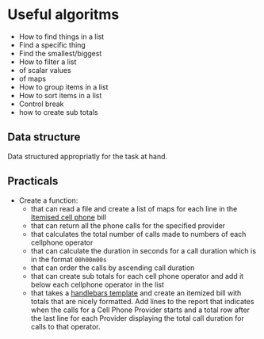 # Useful algoritms

* How to find things in a list
 * Find a specific thing
 * Find the smallest/biggest
* How to filter a list
 * of scalar values
 * of maps
* How to group items in a list
* How to sort items in a list
* Control break
 * how to create sub totals

## Data structure

Data structured appropriatly for the task at hand.

## Practicals

* Create a function:
  * that can read a file and create a list of maps for each line in the [Itemised cell phone](ItemisedBill.csv) bill
  * that can return all the phone calls for the specified provider
  * that calculates the total number of calls made to numbers of each cellphone operator
  * that can calculate the duration in seconds for a call duration which is in the format `00h00m00s`
  * that can order the calls by ascending call duration
  * that can create sub totals for each cell phone operator and add it below each cellphone operator in the list
  * that takes a [handlebars template](https://www.npmjs.com/package/handlebars) and create an itemized bill with totals that are nicely formatted. Add lines to the report that indicates when the calls for a Cell Phone Provider starts and a total row after the last line for each Provider displaying the total call duration for calls to that operator.
